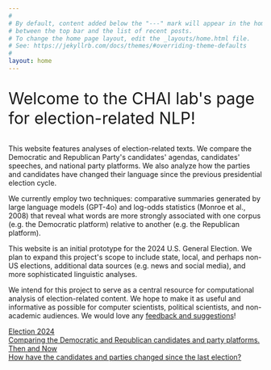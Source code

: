 ```yaml
---
#
# By default, content added below the "---" mark will appear in the home page
# between the top bar and the list of recent posts.
# To change the home page layout, edit the _layouts/home.html file.
# See: https://jekyllrb.com/docs/themes/#overriding-theme-defaults
#
layout: home
---
```

<p style="font-size: 32px;">Welcome to the CHAI lab's page for election-related NLP!</p>


This website features analyses of election-related texts. We compare the Democratic and Republican Party's candidates' agendas, candidates' speeches, and national party platforms. We also analyze how the parties and candidates have changed their language since the previous presidential election cycle. 

We currently employ two techniques: comparative summaries generated by large language models (GPT-4o) and log-odds statistics (Monroe et al., 2008) that reveal what words are more strongly associated with one corpus (e.g. the Democratic platform) relative to another (e.g. the Republican platform).

This website is an initial prototype for the 2024 U.S. General Election. We plan to expand this project's scope to include state, local, and perhaps non-US elections, additional data sources (e.g. news and social media), and more sophisticated linguistic analyses. 

We intend for this project to serve as a central resource for computational analysis of election-related content. We hope to make it as useful and informative as possible for computer scientists, political scientists, and non-academic audiences. We would love any [feedback and suggestions](feedback/)!

<a href="election-2024" class="btn-grad btn-grad-rb">
    <span class="large-text">Election 2024</span> <br>
    <span class="small-text">Comparing the Democratic and Republican candidates and party platforms.</span>
</a>


<a href="then-and-now" class="btn-grad btn-grad-purple">
    <span class="large-text">Then and Now</span> <br>
    <span class="small-text">How have the candidates and parties changed since the last election?</span>
</a>

